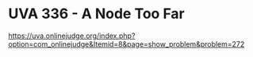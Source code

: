 # UVA 336 - A Node Too Far
https://uva.onlinejudge.org/index.php?option=com_onlinejudge&Itemid=8&page=show_problem&problem=272


